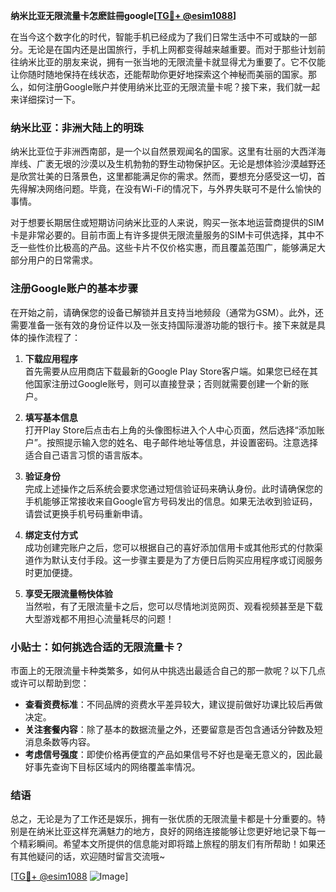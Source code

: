 **纳米比亚无限流量卡怎麽註冊google[[TG💪+ @esim1088](https://t.me/s/esim1088)]**

在当今这个数字化的时代，智能手机已经成为了我们日常生活中不可或缺的一部分。无论是在国内还是出国旅行，手机上网都变得越来越重要。而对于那些计划前往纳米比亚的朋友来说，拥有一张当地的无限流量卡就显得尤为重要了。它不仅能让你随时随地保持在线状态，还能帮助你更好地探索这个神秘而美丽的国家。那么，如何注册Google账户并使用纳米比亚的无限流量卡呢？接下来，我们就一起来详细探讨一下。

### 纳米比亚：非洲大陆上的明珠

纳米比亚位于非洲西南部，是一个以自然景观闻名的国家。这里有壮丽的大西洋海岸线、广袤无垠的沙漠以及生机勃勃的野生动物保护区。无论是想体验沙漠越野还是欣赏壮美的日落景色，这里都能满足你的需求。然而，要想充分感受这一切，首先得解决网络问题。毕竟，在没有Wi-Fi的情况下，与外界失联可不是什么愉快的事情。

对于想要长期居住或短期访问纳米比亚的人来说，购买一张本地运营商提供的SIM卡是非常必要的。目前市面上有许多提供无限流量服务的SIM卡可供选择，其中不乏一些性价比极高的产品。这些卡片不仅价格实惠，而且覆盖范围广，能够满足大部分用户的日常需求。

### 注册Google账户的基本步骤

在开始之前，请确保您的设备已解锁并且支持当地频段（通常为GSM）。此外，还需要准备一张有效的身份证件以及一张支持国际漫游功能的银行卡。接下来就是具体的操作流程了：

1. **下载应用程序**  
   首先需要从应用商店下载最新的Google Play Store客户端。如果您已经在其他国家注册过Google账号，则可以直接登录；否则就需要创建一个新的账户。

2. **填写基本信息**  
   打开Play Store后点击右上角的头像图标进入个人中心页面，然后选择“添加账户”。按照提示输入您的姓名、电子邮件地址等信息，并设置密码。注意选择适合自己语言习惯的语言版本。

3. **验证身份**  
   完成上述操作之后系统会要求您通过短信验证码来确认身份。此时请确保您的手机能够正常接收来自Google官方号码发出的信息。如果无法收到验证码，请尝试更换手机号码重新申请。

4. **绑定支付方式**  
   成功创建完账户之后，您可以根据自己的喜好添加信用卡或其他形式的付款渠道作为默认支付手段。这一步骤主要是为了方便日后购买应用程序或订阅服务时更加便捷。

5. **享受无限流量畅快体验**  
   当然啦，有了无限流量卡之后，您可以尽情地浏览网页、观看视频甚至是下载大型游戏都不用担心流量耗尽的问题！

### 小贴士：如何挑选合适的无限流量卡？

市面上的无限流量卡种类繁多，如何从中挑选出最适合自己的那一款呢？以下几点或许可以帮助到您：

- **查看资费标准**：不同品牌的资费水平差异较大，建议提前做好功课比较后再做决定。
- **关注套餐内容**：除了基本的数据流量之外，还要留意是否包含通话分钟数及短消息条数等内容。
- **考虑信号强度**：即使价格再便宜的产品如果信号不好也是毫无意义的，因此最好事先查询下目标区域内的网络覆盖率情况。

### 结语

总之，无论是为了工作还是娱乐，拥有一张优质的无限流量卡都是十分重要的。特别是在纳米比亚这样充满魅力的地方，良好的网络连接能够让您更好地记录下每一个精彩瞬间。希望本文所提供的信息能对即将踏上旅程的朋友们有所帮助！如果还有其他疑问的话，欢迎随时留言交流哦~

[[TG💪+ @esim1088](https://t.me/s/esim1088) ![Image](https://i.postimg.cc/4NQfJmqS/Snipaste-2025-05-13-00-14-12.png)]
